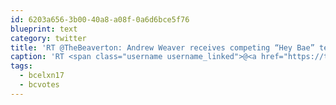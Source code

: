 ```yaml
---
id: 6203a656-3b00-40a8-a08f-0a6d6bce5f76
blueprint: text
category: twitter
title: 'RT @TheBeaverton: Andrew Weaver receives competing “Hey Bae” texts from Clark and Horgan.#bcvotes #bcelxn17'
caption: 'RT <span class="username username_linked">@<a href="https://twitter.com/TheBeaverton" title="The Beaverton">TheBeaverton</a></span>: Andrew Weaver receives competing “Hey Bae” texts from Clark and Horgan.<span class="hashtag hashtag_local">#<a href="http://tweettemp.darylchymko.ca/?tag=bcvotes">bcvotes</a> <span class="hashtag hashtag_local">#<a href="http://tweettemp.darylchymko.ca/?tag=bcelxn17">bcelxn17</a>'
tags:
  - bcelxn17
  - bcvotes
---
```

